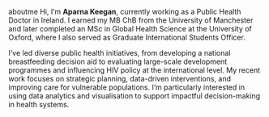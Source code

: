 aboutme
Hi, I’m **Aparna Keegan**, currently working as a Public Health Doctor in Ireland. I earned my MB ChB from the University of Manchester and later completed an MSc in Global Health Science at the University of Oxford, where I also served as Graduate International Students Officer.

I’ve led diverse public health initiatives, from developing a national breastfeeding decision aid to evaluating large-scale development programmes and influencing HIV policy at the international level. My recent work focuses on strategic planning, data-driven interventions, and improving care for vulnerable populations. I’m particularly interested in using data analytics and visualisation to support impactful decision-making in health systems.
